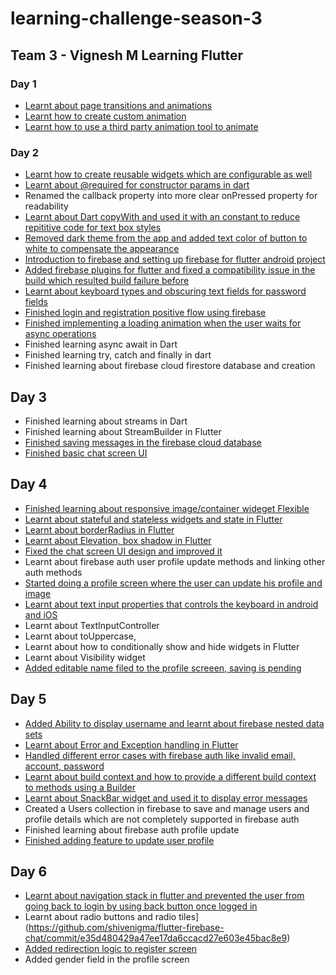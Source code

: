 # learning-challenge-season-3

## Team 3 - Vignesh M Learning Flutter

### Day 1

- [Learnt about page transitions and animations](https://github.com/shivenigma/flutter-firebase-chat/commit/9e3f362c959e062055ca45f06761d9f8f75d4bee)
- [Learnt how to create custom animation](https://github.com/shivenigma/flutter-firebase-chat/commit/154ef28c95edf2e5e18a0fc4fa7025e7a907352c)
- [Learnt how to use a third party animation tool to animate](https://github.com/shivenigma/flutter-firebase-chat/commit/ba42611323c4bdc88f49e79329c4f6dd850a6c3b)

### Day 2
- [Learnt how to create reusable widgets which are configurable as well](https://github.com/shivenigma/flutter-firebase-chat/commit/c0d55f762776a94fb0526897b4d6f808aba23665)
- [Learnt about @required for constructor params in dart](https://github.com/shivenigma/flutter-firebase-chat/commit/189eb6ec9c13ed0ab2d4d0e0e355acf8d2548031)
- Renamed the callback property into more clear onPressed property for readability
- [Learnt about Dart copyWith and used it with an constant to reduce repititive code for text box styles](https://github.com/shivenigma/flutter-firebase-chat/commit/602acf142843f8f91442dcd5077bbfb9e506e97c)
- [Removed dark theme from the app and added text color of button to white to compensate the appearance](https://github.com/shivenigma/flutter-firebase-chat/commit/f6848039f547cade7bdce9fac54bc9fecfb6c70d)
- [Introduction to firebase and setting up firebase for flutter android project](https://github.com/shivenigma/flutter-firebase-chat/commit/0cf8ec7add36dfe928369a152baec719878a2097)
- [Added firebase plugins for flutter and fixed a compatibility issue in the build which resulted build failure before](https://github.com/shivenigma/flutter-firebase-chat/commit/272aed7bfb783745e1ee0fdb16340564b2525feb)
- [Learnt about keyboard types and obscuring text fields for password fields](https://github.com/shivenigma/flutter-firebase-chat/commit/67fb48e6ae04b7b596a4ad24090b2c5e0bbe85cf)
- [Finished login and registration positive flow using firebase](https://github.com/shivenigma/flutter-firebase-chat/commit/92e7c3e2f1d23cf858a583ef61ce8a5153b37a3c)
- [Finished implementing a loading animation when the user waits for async operations](https://github.com/shivenigma/flutter-firebase-chat/commit/0675aad038c73b175ed4c27e620bcf243cafa07e)
- Finished learning async await in Dart
- Finished learning try, catch and finally in dart
- Finished learning about firebase cloud firestore database and creation

## Day 3
- Finished learning about streams in Dart
- Finished learning about StreamBuilder in Flutter
- [Finished saving messages in the firebase cloud database](https://github.com/shivenigma/flutter-firebase-chat/commit/1b0e341194672d4e302badb5885d7d9a4b6d1774)
- [Finished basic chat screen UI](https://github.com/shivenigma/flutter-firebase-chat/commit/4c10353edb618d1d9a87d905d3bd20a5af1e487a)

## Day 4
- [Finished learning about responsive image/container wideget Flexible](https://github.com/shivenigma/flutter-firebase-chat/commit/5312ad66c91ab70f243a13c3c7d0019272fd0b80)
- [Learnt about stateful and stateless widgets and state in Flutter](https://github.com/shivenigma/flutter-firebase-chat/commit/82e77fb29b2c878cb9d32ea43b59b6315fcf0797)
- [Learnt about borderRadius in Flutter](https://github.com/shivenigma/flutter-firebase-chat/commit/7eeb9fde806cd2a453a1473bd6a622581734cb90)
- [Learnt about Elevation, box shadow in Flutter](https://github.com/shivenigma/flutter-firebase-chat/commit/7eeb9fde806cd2a453a1473bd6a622581734cb90)
- [Fixed the chat screen UI design and improved it](https://github.com/shivenigma/flutter-firebase-chat/commit/7eeb9fde806cd2a453a1473bd6a622581734cb90)
- Learnt about firebase auth user profile update methods and linking other auth methods 
- [Started doing a profile screen where the user can update his profile and image](https://github.com/shivenigma/flutter-firebase-chat/commit/815b3bb43596de173ba6ea644f5daddd4fe704d8)
- [Learnt about text input properties that controls the keyboard in android and iOS](https://github.com/shivenigma/flutter-firebase-chat/commit/64f05cbf136abb5e642f617c5f7263d0fb1369f5)
- Learnt about TextInputController
- Learnt about toUppercase,
- Learnt about how to conditionally show and hide widgets in Flutter
- Learnt about Visibility widget
- [Added editable name filed to the profile screeen, saving is pending](https://github.com/shivenigma/flutter-firebase-chat/commit/2646a31d9ac907d94a7fa521156b0bdb0854b808)

## Day 5
- [Added Ability to display username and learnt about firebase nested data sets](https://github.com/shivenigma/flutter-firebase-chat/commit/101860446cdec62f22015bb73a52bee46af5008c)
- [Learnt about Error and Exception handling in Flutter](https://github.com/shivenigma/flutter-firebase-chat/commit/533339721281cb9f9a6fb4aaeb64951ad5d99c7c)
- [Handled different error cases with firebase auth like invalid email, account, password](https://github.com/shivenigma/flutter-firebase-chat/commit/533339721281cb9f9a6fb4aaeb64951ad5d99c7c)
- [Learnt about build context and how to provide a different build context to methods using a Builder](https://github.com/shivenigma/flutter-firebase-chat/commit/533339721281cb9f9a6fb4aaeb64951ad5d99c7c)
- [Learnt about SnackBar widget and used it to display error messages](https://github.com/shivenigma/flutter-firebase-chat/commit/533339721281cb9f9a6fb4aaeb64951ad5d99c7c)
- Created a Users collection in firebase to save and manage users and profile details which are not completely supported in firebase auth
- Finished learning about firebase auth profile update
- [Finished adding feature to update user profile](https://github.com/shivenigma/flutter-firebase-chat/commit/fa4346c508d236ad3c945b6428cf5e4cbc087be2)

## Day 6
- [Learnt about navigation stack in flutter and prevented the user from going back to login by using back button once logged in](https://github.com/shivenigma/flutter-firebase-chat/commit/838c01c7e4ef9753ecc5314349f1f557049139c2)
- Learnt about radio buttons and radio tiles](https://github.com/shivenigma/flutter-firebase-chat/commit/e35d480429a47ee17da6ccacd27e603e45bac8e9)
- [Added redirection logic to register screen](https://github.com/shivenigma/flutter-firebase-chat/commit/69f3ec3366fedab1f29277f6e2f9d2d94e72f137)
- Added gender field in the profile screen